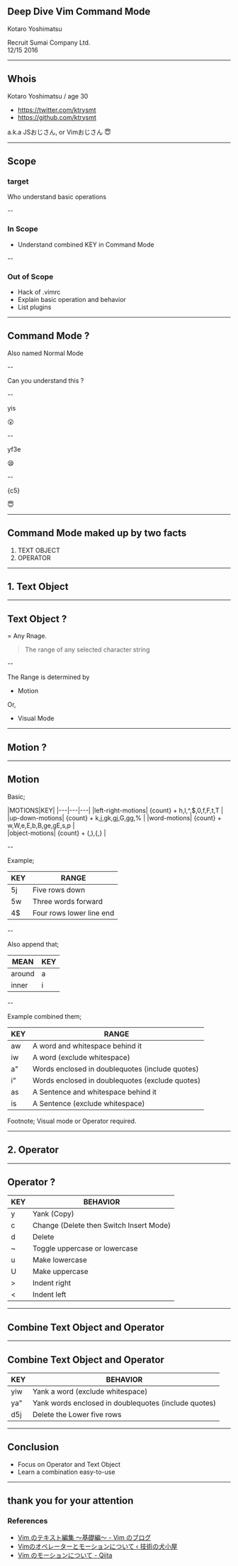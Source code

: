 ## Deep Dive Vim Command Mode

Kotaro Yoshimatsu   

Recruit Sumai Company Ltd.    
12/15 2016  

---

## Whois
 
Kotaro Yoshimatsu / age 30

- <https://twitter.com/ktrysmt>
- <https://github.com/ktrysmt>

a.k.a JSおじさん, or Vimおじさん :innocent:
 
---

## Scope

### target

Who understand basic operations

--

### In Scope

- Understand combined KEY in Command Mode

--

### Out of Scope

- Hack of .vimrc
- Explain basic operation and behavior
- List plugins

---

## Command Mode ?

Also named Normal Mode

--

Can you understand this ?

--

yis

:open_mouth:

--

yf3e

:sleepy:

--

{c5}

:innocent:

---

## Command Mode maked up by two facts

1. TEXT OBJECT
2. OPERATOR

---

## 1. Text Object

---

## Text Object ?

= Any Rnage.

> The range of any selected character string

--

The Range is determined by

- Motion

Or,

- Visual Mode

---

## Motion ?

---

## Motion

Basic;

|MOTIONS|KEY|
|---|---|---|
|left-right-motions| {count} + h,l,^,$,0,f,F,t,T |
|up-down-motions| {count} + k,j,gk,gj,G,gg,% |
|word-motions| {count} + w,W,e,E,b,B,ge,gE,s,p |   
|object-motions| {count} + (,),{,} | 

--
 
Example;
 
|KEY|RANGE|
|---|---| 
|5j| Five rows down | 
|5w| Three words forward |
|4$| Four rows lower line end| 


--
 
Also append that;
 
|MEAN|KEY|
|---|---|
|around|a|
|inner|i|

--

Example combined them;

|KEY|RANGE|
|---|---|
|aw | A word and whitespace behind it |
|iw| A word (exclude whitespace) |
|a"| Words enclosed in doublequotes (include quotes) |
|i"| Words enclosed in doublequotes (exclude quotes) |
|as| A Sentence and whitespace behind it |
|is| A Sentence (exclude whitespace) | 

Footnote; Visual mode or Operator required.


---

 
## 2. Operator


---

 

## Operator ?

|KEY|BEHAVIOR|
|---|---|
|y| Yank (Copy) |
|c| Change (Delete then Switch Insert Mode) |
|d| Delete |
|~| Toggle uppercase or lowercase |
|u| Make lowercase |
|U| Make uppercase | 
|>| Indent right | 
|<| Indent left | 
 
---


## Combine Text Object and Operator

---

## Combine Text Object and Operator

|KEY|BEHAVIOR|
|---|---|
|yiw| Yank a word (exclude whitespace) |
|ya"| Yank words enclosed in doublequotes (include quotes) |
|d5j| Delete the Lower five rows |

---

## Conclusion

- Focus on Operator and Text Object
- Learn a combination easy-to-use 


---


## thank you for your attention

### References

- [Vim のテキスト編集 〜基礎編〜 \- Vim のブログ](http://vimblog.hatenablog.com/entry/vim_edit_basic)
- [Vimのオペレーターとモーションについて ‹ 技術の犬小屋](http://promamo.com/?p=1968)
- [Vim のモーションについて \- Qiita](http://qiita.com/b4b4r07/items/7fc12842d03e7e46412c)




